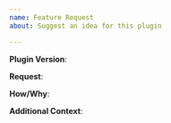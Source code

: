 ```yaml
---
name: Feature Request
about: Suggest an idea for this plugin

---
```


**Plugin Version**:
<!-- Use "/rtp version" to get the plugin version -->

**Request**:
<!-- A clear and concise description of what you would like to be added -->

**How/Why**:
<!-- How/Why would this feature to be added -->

**Additional Context**:
<!-- Add any other context or screenshots about the feature request here -->